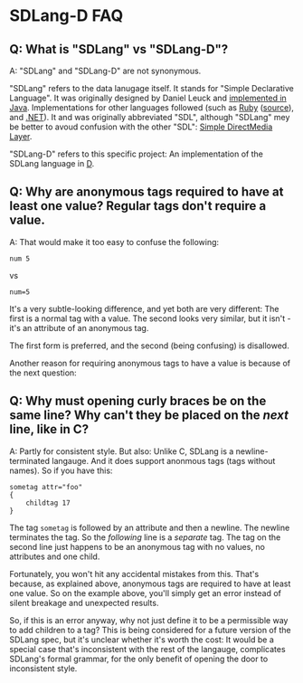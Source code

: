 SDLang-D FAQ
============

Q: What is "SDLang" vs "SDLang-D"?
---------

A: "SDLang" and "SDLang-D" are not synonymous.

"SDLang" refers to the data lanugage itself. It stands for "Simple Declarative Language". It was originally designed by Daniel Leuck and [implemented in Java](https://github.com/ikayzo/SDL). Implementations for other languages followed (such as [Ruby](http://sdl4r.rubyforge.org/) ([source](https://github.com/ikayzo/SDL.rb)), and [.NET](https://github.com/ikayzo/SDL.NET)). It and was originally abbreviated "SDL", although "SDLang" mey be better to avoud confusion with the other "SDL": [Simple DirectMedia Layer](https://www.libsdl.org/).

"SDLang-D" refers to this specific project: An implementation of the SDLang language in [D](http://dlang.org).


Q: Why are anonymous tags required to have at least one value? Regular tags don't require a value.
---------

A: That would make it too easy to confuse the following:

```
num 5
```

vs

```
num=5
```

It's a very subtle-looking difference, and yet both are very different: The first is a normal tag with a value. The second looks very similar, but it isn't - it's an attribute of an anonymous tag. 

The first form is preferred, and the second (being confusing) is disallowed.

Another reason for requiring anonymous tags to have a value is because of the next question:


Q: Why must opening curly braces be on the same line? Why can't they be placed on the *next* line, like in C?
---------

A: Partly for consistent style. But also: Unlike C, SDLang is a newline-terminated langauge. And it does support anonmous tags (tags without names). So if you have this:

```
sometag attr="foo"
{
	childtag 17
}
```

The tag `sometag` is followed by an attribute and then a newline. The newline terminates the tag. So the *following* line is a *separate* tag. The tag on the second line just happens to be an anonymous tag with no values, no attributes and one child.

Fortunately, you won't hit any accidental mistakes from this. That's because, as explained above, anonymous tags are required to have at least one value. So on the example above, you'll simply get an error instead of silent breakage and unexpected results.

So, if this is an error anyway, why not just define it to be a permissible way to add children to a tag? This is being considered for a future version of the SDLang spec, but it's unclear whether it's worth the cost: It would be a special case that's inconsistent with the rest of the langauge, complicates SDLang's formal grammar, for the only benefit of opening the door to inconsistent style.
